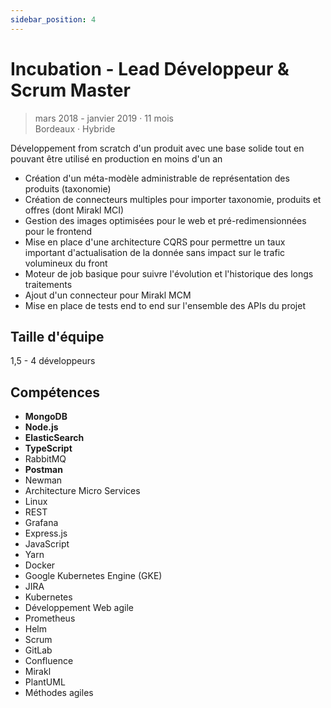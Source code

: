 ```yaml
---
sidebar_position: 4
---
```


# Incubation - Lead Développeur & Scrum Master

> mars 2018 - janvier 2019 · 11 mois
> \
> Bordeaux · Hybride

Développement from scratch d'un produit avec une base solide tout en pouvant être utilisé en production en moins d'un an

- Création d'un méta-modèle administrable de représentation des produits (taxonomie)
- Création de connecteurs multiples pour importer taxonomie, produits et offres (dont Mirakl MCI)
- Gestion des images optimisées pour le web et pré-redimensionnées pour le frontend
- Mise en place d'une architecture CQRS pour permettre un taux important d'actualisation de la donnée sans impact sur le trafic volumineux du front
- Moteur de job basique pour suivre l'évolution et l'historique des longs traitements
- Ajout d'un connecteur pour Mirakl MCM
- Mise en place de tests end to end sur l'ensemble des APIs du projet

## Taille d'équipe

1,5 - 4 développeurs

## Compétences

- **MongoDB**
- **Node.js**
- **ElasticSearch**
- **TypeScript**
- RabbitMQ
- **Postman**
- Newman
- Architecture Micro Services
- Linux
- REST
- Grafana
- Express.js
- JavaScript
- Yarn
- Docker
- Google Kubernetes Engine (GKE)
- JIRA
- Kubernetes
- Développement Web agile
- Prometheus
- Helm
- Scrum
- GitLab
- Confluence
- Mirakl
- PlantUML
- Méthodes agiles
